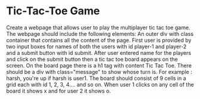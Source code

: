 # Tic-Tac-Toe Game
Create a webpage that allows user to play the multiplayer tic tac toe game. The webpage should include the following elements:
An outer div with class container that contains all the content of the page.
First user is provided by two input boxes for names of both the users with id player-1 and player-2 and a submit button with id submit.
After user entered name for the players and click on the submit button then a tic tac toe board appears on the screen.
On the board page there is a h1 tag with content Tic Tac Toe. There should be a div with class="message" to show whose turn is. For example : harsh, you're up if harsh is user1.
The board should consist of 9 cells in a grid each with id 1, 2, 3, 4.... and so on.
When user 1 clicks on any cell of the board it shows x and for user 2 it shows o.
